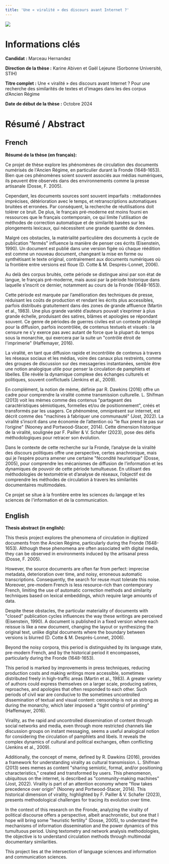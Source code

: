 ```yaml
---
title: 'Une « viralité » des discours avant Internet ?'
---
```


![](these-1.png)

# Informations clés

**Candidat :** Marceau Hernandez

**Direction de la thèse :** Karine Abiven et Gaël Lejeune (Sorbonne Université, STIH)

**Titre complet :** Une « viralité » des discours avant Internet ? Pour une recherche des similarités de textes et d’images dans les des corpus d’Ancien Régime

**Date de début de la thèse :** Octobre 2024

# Résumé / Abstract
## French
**Résumé de la thèse (en français):**

Ce projet de thèse explore les phénomènes de circulation des documents numérisés de l'Ancien Régime, en particulier durant la Fronde (1648-1653).
Bien que ces phénomènes soient souvent associés aux médias numériques, ils peuvent être observés dans des environnements comme la presse artisanale (Dosse, F. 2005).

Cependant, les documents sources sont souvent imparfaits : métadonnées imprécises, détérioration avec le temps, et retranscriptions automatiques bruitées et erronées. Par conséquent, la recherche de réutilisations doit tolérer ce bruit. De plus, le français pré-moderne est moins fourni en ressources que le français contemporain, ce qui limite l'utilisation de méthodes de correction automatique et de similarité basées sur les plongements lexicaux, qui nécessitent une grande quantité de données.

Malgré ces obstacles, la matérialité particulière des documents à cycle de publication "fermés" influence la manière de penser ces écrits (Eisenstein, 1990). Un document est publié dans une version figée où chaque réédition est comme un nouveau document, changeant la mise en forme ou synthétisant le texte original, contrairement aux documents numériques où la frontière entre versions est floue (D. Cotte & M. Després-Lonnet, 2006).

Au delà des corpus bruités, cette période se distingue ainsi par son état de langue, le français pré-moderne, mais aussi par la période historique dans laquelle s’inscrit ce dernier, notamment au cours de la Fronde (1648-1653).

Cette période est marquée par l’amélioration des techniques de presse, réduisant les coûts de production et rendant les écrits plus accessibles, parfois distribués gratuitement dans des zones de grande affluence (Martin et al., 1983). Une plus grande variété d’auteurs pouvait s’exprimer à plus grande échelle, produisant des satires, blâmes et apologies se répondant souvent. Ce genre de périodes de guerres civiles est un contexte privilégié pour la diffusion, parfois incontrôlée, de contenus textuels et visuels : la censure ne s’y exerce pas avec autant de force que la plupart du temps sous la monarchie, qui exercera par la suite un "contrôle étroit de l'imprimerie" (Haffemayer, 2016).

La viralité, en tant que diffusion rapide et incontrôlée de contenus à travers les réseaux sociaux et les médias, voire des canaux
plus restreints, comme des groupes de discussion sur des messageries instantanées, semble être une notion analogique utile pour penser la circulation de pamphlets et libelles. Elle révèle la dynamique complexe des échanges culturels et politiques, souvent conflictuels (Jenkins et al., 2009).

En complément, la notion de mème, définie par R. Dawkins (2016) offre un cadre pour comprendre la viralité comme transmission culturelle. L. Shifman (2013) voit les mèmes comme des contenus "partageant des caractéristiques sémiotiques, formelles et/ou de positionnement", créés et transformés par les usagers. Ce phénomène, omniprésent sur internet, est décrit comme des "machines à fabriquer une communauté" (Jost, 2022). La viralité s’inscrit dans une économie de l’attention où "le flux prend le pas sur l’origine" (Nooney and Portwood-Stacer, 2014). Cette dimension historique de la viralité, soulignée par F. Pailler & V. Schafer (2023), pose des défis méthodologiques pour retracer son évolution.

Dans le contexte de cette recherche sur la Fronde, l’analyse de la viralité des discours politiques offre une perspective, certes anachronique, mais qui je l’espère pourra amener une certaine "fécondité heuristique" (Dosse, 2005), pour comprendre les mécanismes de diffusion de l’information et les dynamiques de pouvoir de cette période tumultueuse. En utilisant des méthodologies de textométrie et d’analyse de réseaux, l’objectif est de comprendre les méthodes de circulation à travers les similarités documentaires multimodales.

Ce projet se situe à la frontière entre les sciences du langage et les sciences de l'information et de la communication.

## English
**Thesis abstract (in english):**

This thesis project explores the phenomena of circulation in digitized documents from the Ancien Régime, particularly during the Fronde (1648-1653). Although these phenomena are often associated with digital media, they can be observed in environments induced by the artisanal press (Dosse, F. 2005).

However, the source documents are often far from perfect: imprecise metadata, deterioration over time, and noisy, erroneous automatic transcriptions. Consequently, the search for reuse must tolerate this noise. Moreover, pre-modern French is less resource-rich than contemporary French, limiting the use of automatic correction methods and similarity techniques based on lexical embeddings, which require large amounts of data.

Despite these obstacles, the particular materiality of documents with "closed" publication cycles influences the way these writings are perceived (Eisenstein, 1990). A document is published in a fixed version where each reissue is like a new document, changing the layout or synthesizing the original text, unlike digital documents where the boundary between versions is blurred (D. Cotte & M. Després-Lonnet, 2006).

Beyond the noisy corpora, this period is distinguished by its language state, pre-modern French, and by the historical period it encompasses, particularly during the Fronde (1648-1653).

This period is marked by improvements in press techniques, reducing production costs and making writings more accessible, sometimes distributed freely in high-traffic areas (Martin et al., 1983). A greater variety of authors could express themselves on a larger scale, producing satires, reproaches, and apologies that often responded to each other. Such periods of civil war are conducive to the sometimes uncontrolled dissemination of textual and visual content: censorship is not as strong as during the monarchy, which later imposed a "tight control of printing" (Haffemayer, 2016).

Virality, as the rapid and uncontrolled dissemination of content through social networks and media, even through more restricted channels like discussion groups on instant messaging, seems a useful analogical notion for considering the circulation of pamphlets and libels. It reveals the complex dynamics of cultural and political exchanges, often conflicting (Jenkins et al., 2009).

Additionally, the concept of meme, defined by R. Dawkins (2016), provides a framework for understanding virality as cultural transmission. L. Shifman (2013) sees memes as content "sharing semiotic, formal, and/or positioning characteristics," created and transformed by users. This phenomenon, ubiquitous on the internet, is described as "community-making machines" (Jost, 2022). Virality is part of an attention economy where "flow takes precedence over origin" (Nooney and Portwood-Stacer, 2014). This historical dimension of virality, highlighted by F. Pailler & V. Schafer (2023), presents methodological challenges for tracing its evolution over time.

In the context of this research on the Fronde, analyzing the virality of political discourse offers a perspective, albeit anachronistic, but one that I hope will bring some "heuristic fertility" (Dosse, 2005), to understand the mechanisms of information dissemination and the power dynamics of this tumultuous period. Using textometry and network analysis methodologies, the objective is to understand circulation methods through multimodal documentary similarities.

This project lies at the intersection of language sciences and information and communication sciences.
